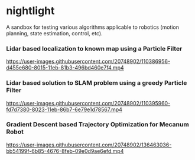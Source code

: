# nightlight
A sandbox for testing various algorithms applicable to robotics (motion planning, state estimation, control, etc).

### Lidar based localization to known map using a Particle Filter
https://user-images.githubusercontent.com/20748902/110386956-d455e680-8015-11eb-81b3-496bd460e7f4.mp4

### Lidar based solution to SLAM problem using a greedy Particle Filter
https://user-images.githubusercontent.com/20748902/110395960-fd7d7380-8023-11eb-86b7-6e79e1d78567.mp4

### Gradient Descent based Trajectory Optimization for Mecanum Robot
https://user-images.githubusercontent.com/20748902/136463036-bb54199f-6b85-4676-8feb-09e0d9ae6efd.mp4





